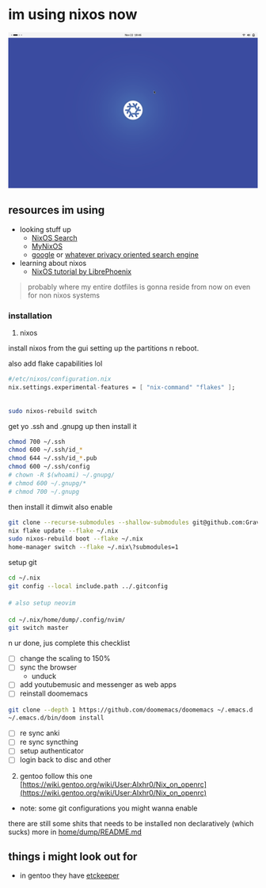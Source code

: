 # im using nixos now

![default nixos gnome screenshot i just took](https://github.com/GravityShark/nix/blob/83b2c1b262985569411d3a4c544031521a2099d3/assets/Screenshot%20from%202024-11-22%2018-46-39.png)

## resources im using

- looking stuff up
  - [NixOS Search](https://search.nixos.org)
  - [MyNixOS](https://mynixos.com/)
  - [google](https://www.google.com/) or [whatever privacy oriented search engine](https://search.brave.com)
- learning about nixos
  - [NixOS tutorial by LibrePhoenix](https://www.youtube.com/watch?v=6WLaNIlDW0M&list=PL_WcXIXdDWWpuypAEKzZF2b5PijTluxRG)

> probably where my entire dotfiles is gonna reside from now on
> even for non nixos systems

### installation

1. nixos

install nixos from the gui setting up the partitions n reboot.

also add flake capabilities lol

```nix
#/etc/nixos/configuration.nix
nix.settings.experimental-features = [ "nix-command" "flakes" ];
```

```bash

sudo nixos-rebuild switch
```

get yo .ssh and .gnupg up then install it

```bash
chmod 700 ~/.ssh
chmod 600 ~/.ssh/id_*
chmod 644 ~/.ssh/id_*.pub
chmod 600 ~/.ssh/config
# chown -R $(whoami) ~/.gnupg/
# chmod 600 ~/.gnupg/*
# chmod 700 ~/.gnupg
```

then install it dimwit
also enable

```bash
git clone --recurse-submodules --shallow-submodules git@github.com:GravityShark/nix.git ~/.nix
nix flake update --flake ~/.nix
sudo nixos-rebuild boot --flake ~/.nix
home-manager switch --flake ~/.nix\?submodules=1
```

setup git

```bash
cd ~/.nix
git config --local include.path ../.gitconfig

# also setup neovim

cd ~/.nix/home/dump/.config/nvim/
git switch master
```

n ur done, jus complete this checklist

- [ ] change the scaling to 150%
- [ ] sync the browser
  - unduck
- [ ] add youtubemusic and messenger as web apps
- [ ] reinstall doomemacs

```bash
git clone --depth 1 https://github.com/doomemacs/doomemacs ~/.emacs.d
~/.emacs.d/bin/doom install
```

- [ ] re sync anki
- [ ] re sync syncthing
- [ ] setup authenticator
- [ ] login back to disc and other

2. gentoo
   follow this one
   [https://wiki.gentoo.org/wiki/User:Alxhr0/Nix_on_openrc](https://wiki.gentoo.org/wiki/User:Alxhr0/Nix_on_openrc)

- note: some git configurations you might wanna enable

there are still some shits that needs to be installed non declaratively (which sucks)
more in [home/dump/README.md](home/dump/README.md)

## things i might look out for

- in gentoo they have [etckeeper](https://wiki.gentoo.org/wiki/Etckeeper)

```

```
